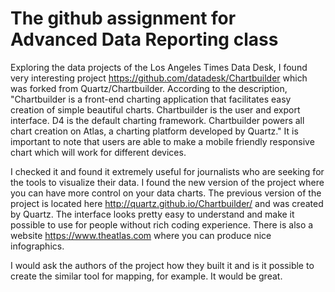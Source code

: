 <h1> The github assignment for Advanced Data Reporting class </h1>

Exploring the data projects of the Los Angeles Times Data Desk, I found very interesting project https://github.com/datadesk/Chartbuilder which was forked from Quartz/Chartbuilder.
According to the description, "Chartbuilder is a front-end charting application that facilitates easy creation of simple beautiful charts. Chartbuilder is the user and export interface. D4 is the default charting framework. Chartbuilder powers all chart creation on Atlas, a charting platform developed by Quartz." It is important to note that users are able to make a mobile friendly responsive chart which will work for different devices.

I checked it and found it extremely useful for journalists who are seeking for the tools to visualize their data. I found the new version of the project where you can have more control on your data charts. The previous version of the project is located here http://quartz.github.io/Chartbuilder/ and was created by Quartz. The interface looks pretty easy to understand and make it possible to use for people without rich coding experience. There is also a website https://www.theatlas.com where you can produce nice infographics.

I would ask the authors of the project how they built it and is it possible to create the similar tool for mapping, for example. It would be great.
